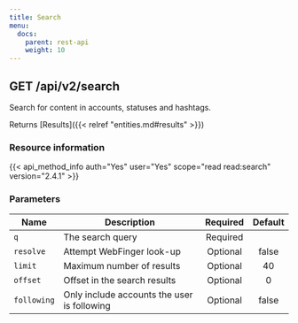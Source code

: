 ```yaml
---
title: Search
menu:
  docs:
    parent: rest-api
    weight: 10
---
```


## GET /api/v2/search

Search for content in accounts, statuses and hashtags.

Returns [Results]({{< relref "entities.md#results" >}})

### Resource information

{{< api_method_info auth="Yes" user="Yes" scope="read read:search" version="2.4.1" >}}

### Parameters

|Name|Description|Required|Default|
|----|-----------|:------:|:-----:|
| `q` | The search query | Required ||
| `resolve` | Attempt WebFinger look-up | Optional |false|
| `limit` | Maximum number of results | Optional | 40 |
| `offset` | Offset in the search results | Optional | 0 |
| `following` | Only include accounts the user is following | Optional | false |
